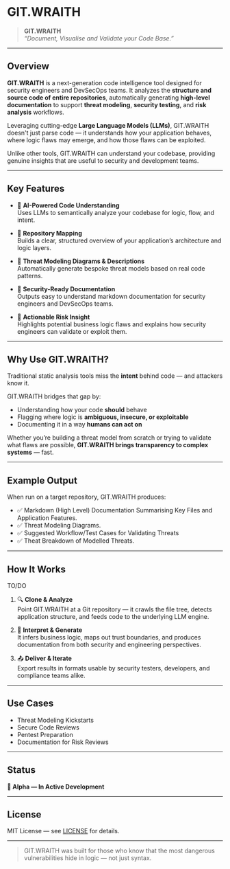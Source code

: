 # GIT.WRAITH

> **GIT.WRAITH**  
> *“Document, Visualise and Validate your Code Base.”*

---

## Overview

**GIT.WRAITH** is a next-generation code intelligence tool designed for security engineers and DevSecOps teams. It analyzes the **structure and source code of entire repositories**, automatically generating **high-level documentation** to support **threat modeling**, **security testing**, and **risk analysis** workflows.

Leveraging cutting-edge **Large Language Models (LLMs)**, GIT.WRAITH doesn't just parse code — it understands how your application behaves, where logic flaws may emerge, and how those flaws can be exploited.

Unlike other tools, GIT.WRAITH can understand your codebase, providing genuine insights that are useful to security and development teams. 

---

## Key Features

- 🧠 **AI-Powered Code Understanding**  
  Uses LLMs to semantically analyze your codebase for logic, flow, and intent.

- 📂 **Repository Mapping**  
  Builds a clear, structured overview of your application’s architecture and logic layers.

- 🔐 **Threat Modeling Diagrams & Descriptions**  
  Automatically generate bespoke threat models based on real code patterns.

- 🧾 **Security-Ready Documentation**  
  Outputs easy to understand markdown documentation for security engineers and DevSecOps teams.

- 🧭 **Actionable Risk Insight**  
  Highlights potential business logic flaws and explains how security engineers can validate or exploit them.

---

## Why Use GIT.WRAITH?

Traditional static analysis tools miss the **intent** behind code — and attackers know it.

GIT.WRAITH bridges that gap by:
- Understanding how your code **should** behave
- Flagging where logic is **ambiguous, insecure, or exploitable**
- Documenting it in a way **humans can act on**

Whether you’re building a threat model from scratch or trying to validate what flaws are possible, **GIT.WRAITH brings transparency to complex systems** — fast.

---

## Example Output

When run on a target repository, GIT.WRAITH produces:

- ✅ Markdown (High Level) Documentation Summarising Key Files and Application Features.
- ✅ Threat Modeling Diagrams.
- ✅ Suggested Workflow/Test Cases for Validating Threats 
- ✅ Theat Breakdown of Modelled Threats.

---

## How It Works
TO/DO
1. 🔍 **Clone & Analyze**  
   Point GIT.WRAITH at a Git repository — it crawls the file tree, detects application structure, and feeds code to the underlying LLM engine.

2. 🧩 **Interpret & Generate**  
   It infers business logic, maps out trust boundaries, and produces documentation from both security and engineering perspectives.

3. 📤 **Deliver & Iterate**  
   Export results in formats usable by security testers, developers, and compliance teams alike.

---

## Use Cases

- Threat Modeling Kickstarts
- Secure Code Reviews
- Pentest Preparation
- Documentation for Risk Reviews

---

## Status

**🚧 Alpha — In Active Development**

---

## License

MIT License — see [LICENSE](./LICENSE) for details.

---

> GIT.WRAITH was built for those who know that the most dangerous vulnerabilities hide in logic — not just syntax.
